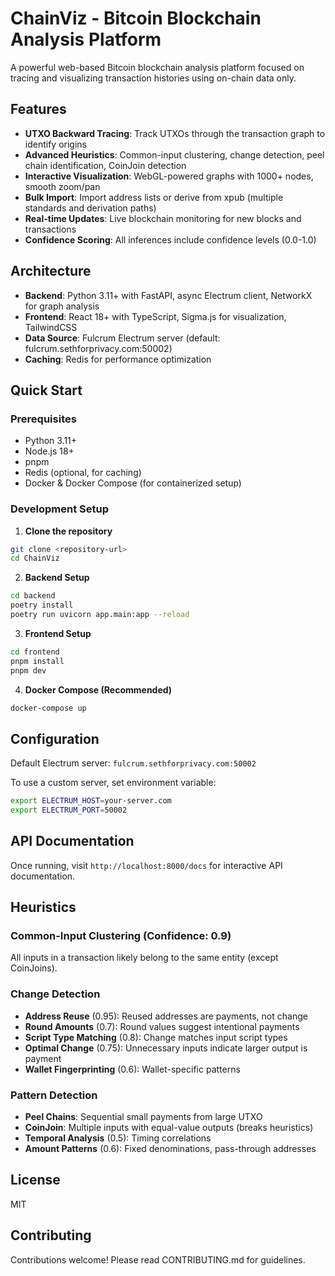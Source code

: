 # ChainViz - Bitcoin Blockchain Analysis Platform

A powerful web-based Bitcoin blockchain analysis platform focused on tracing and visualizing transaction histories using on-chain data only.

## Features

- **UTXO Backward Tracing**: Track UTXOs through the transaction graph to identify origins
- **Advanced Heuristics**: Common-input clustering, change detection, peel chain identification, CoinJoin detection
- **Interactive Visualization**: WebGL-powered graphs with 1000+ nodes, smooth zoom/pan
- **Bulk Import**: Import address lists or derive from xpub (multiple standards and derivation paths)
- **Real-time Updates**: Live blockchain monitoring for new blocks and transactions
- **Confidence Scoring**: All inferences include confidence levels (0.0-1.0)

## Architecture

- **Backend**: Python 3.11+ with FastAPI, async Electrum client, NetworkX for graph analysis
- **Frontend**: React 18+ with TypeScript, Sigma.js for visualization, TailwindCSS
- **Data Source**: Fulcrum Electrum server (default: fulcrum.sethforprivacy.com:50002)
- **Caching**: Redis for performance optimization

## Quick Start

### Prerequisites

- Python 3.11+
- Node.js 18+
- pnpm
- Redis (optional, for caching)
- Docker & Docker Compose (for containerized setup)

### Development Setup

1. **Clone the repository**
```bash
git clone <repository-url>
cd ChainViz
```

2. **Backend Setup**
```bash
cd backend
poetry install
poetry run uvicorn app.main:app --reload
```

3. **Frontend Setup**
```bash
cd frontend
pnpm install
pnpm dev
```

4. **Docker Compose (Recommended)**
```bash
docker-compose up
```

## Configuration

Default Electrum server: `fulcrum.sethforprivacy.com:50002`

To use a custom server, set environment variable:
```bash
export ELECTRUM_HOST=your-server.com
export ELECTRUM_PORT=50002
```

## API Documentation

Once running, visit `http://localhost:8000/docs` for interactive API documentation.

## Heuristics

### Common-Input Clustering (Confidence: 0.9)
All inputs in a transaction likely belong to the same entity (except CoinJoins).

### Change Detection
- **Address Reuse** (0.95): Reused addresses are payments, not change
- **Round Amounts** (0.7): Round values suggest intentional payments
- **Script Type Matching** (0.8): Change matches input script types
- **Optimal Change** (0.75): Unnecessary inputs indicate larger output is payment
- **Wallet Fingerprinting** (0.6): Wallet-specific patterns

### Pattern Detection
- **Peel Chains**: Sequential small payments from large UTXO
- **CoinJoin**: Multiple inputs with equal-value outputs (breaks heuristics)
- **Temporal Analysis** (0.5): Timing correlations
- **Amount Patterns** (0.6): Fixed denominations, pass-through addresses

## License

MIT

## Contributing

Contributions welcome! Please read CONTRIBUTING.md for guidelines.


